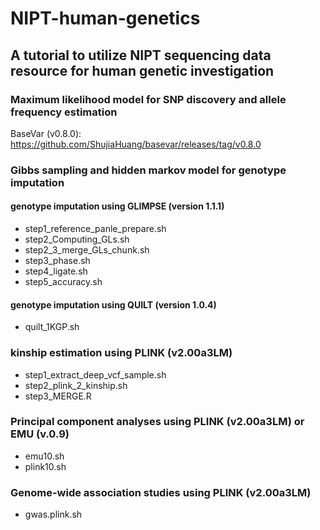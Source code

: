 # NIPT-human-genetics
## A tutorial to utilize NIPT sequencing data resource for human genetic investigation

### Maximum likelihood model for SNP discovery and allele frequency estimation
BaseVar (v0.8.0): <https://github.com/ShujiaHuang/basevar/releases/tag/v0.8.0>

### Gibbs sampling and hidden markov model for genotype imputation
#### genotype imputation using GLIMPSE (version 1.1.1)
- step1_reference_panle_prepare.sh
- step2_Computing_GLs.sh
- step2_3_merge_GLs_chunk.sh
- step3_phase.sh
- step4_ligate.sh
- step5_accuracy.sh

#### genotype imputation using QUILT (version 1.0.4)
- quilt_1KGP.sh

### kinship estimation using PLINK (v2.00a3LM)
- step1_extract_deep_vcf_sample.sh
- step2_plink_2_kinship.sh
- step3_MERGE.R

### Principal component analyses using PLINK (v2.00a3LM) or EMU (v.0.9)
- emu10.sh
- plink10.sh

### Genome-wide association studies using PLINK (v2.00a3LM)
- gwas.plink.sh

